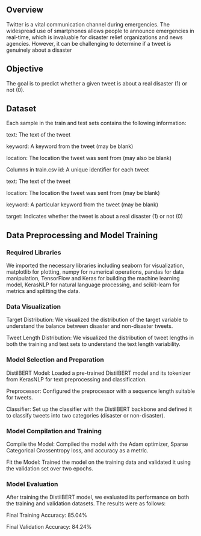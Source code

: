 ## Overview
Twitter is a vital communication channel during emergencies. The widespread use of smartphones allows people to announce emergencies in real-time, which is invaluable for disaster relief organizations and news agencies. However, it can be challenging to determine if a tweet is genuinely about a disaster

## Objective
The goal is to predict whether a given tweet is about a real disaster (1) or not (0).

## Dataset
Each sample in the train and test sets contains the following information:

text: The text of the tweet

keyword: A keyword from the tweet (may be blank)

location: The location the tweet was sent from (may also be blank)


Columns in train.csv
id: A unique identifier for each tweet

text: The text of the tweet

location: The location the tweet was sent from (may be blank)

keyword: A particular keyword from the tweet (may be blank)

target: Indicates whether the tweet is about a real disaster (1) or not (0)

## Data Preprocessing and Model Training
### Required Libraries
We imported the necessary libraries including seaborn for visualization, matplotlib for plotting, numpy for numerical operations, pandas for data manipulation, TensorFlow and Keras for building the machine learning model, KerasNLP for natural language processing, and scikit-learn for metrics and splitting the data.

### Data Visualization
Target Distribution: We visualized the distribution of the target variable to understand the balance between disaster and non-disaster tweets.


Tweet Length Distribution: We visualized the distribution of tweet lengths in both the training and test sets to understand the text length variability.

### Model Selection and Preparation
DistilBERT Model: Loaded a pre-trained DistilBERT model and its tokenizer from KerasNLP for text preprocessing and classification.


Preprocessor: Configured the preprocessor with a sequence length suitable for tweets.


Classifier: Set up the classifier with the DistilBERT backbone and defined it to classify tweets into two categories (disaster or non-disaster).
### Model Compilation and Training
Compile the Model: Compiled the model with the Adam optimizer, Sparse Categorical Crossentropy loss, and accuracy as a metric.


Fit the Model: Trained the model on the training data and validated it using the validation set over two epochs.

### Model Evaluation
After training the DistilBERT model, we evaluated its performance on both the training and validation datasets. The results were as follows:

Final Training Accuracy: 85.04%


Final Validation Accuracy: 84.24%
